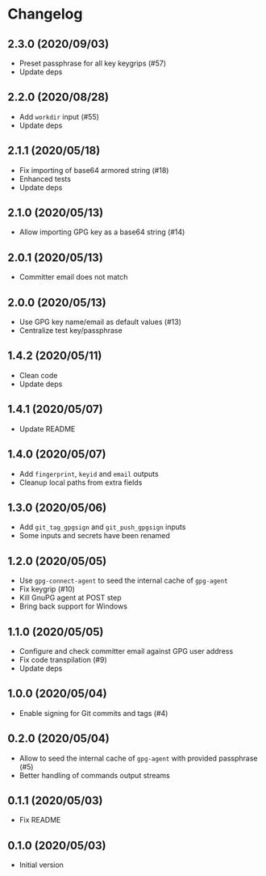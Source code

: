 # Changelog

## 2.3.0 (2020/09/03)

* Preset passphrase for all key keygrips (#57)
* Update deps

## 2.2.0 (2020/08/28)

* Add `workdir` input (#55)
* Update deps

## 2.1.1 (2020/05/18)

* Fix importing of base64 armored string (#18)
* Enhanced tests
* Update deps

## 2.1.0 (2020/05/13)

* Allow importing GPG key as a base64 string (#14)

## 2.0.1 (2020/05/13)

* Committer email does not match

## 2.0.0 (2020/05/13)

* Use GPG key name/email as default values (#13)
* Centralize test key/passphrase

## 1.4.2 (2020/05/11)

* Clean code
* Update deps

## 1.4.1 (2020/05/07)

* Update README

## 1.4.0 (2020/05/07)

* Add `fingerprint`, `keyid` and `email` outputs
* Cleanup local paths from extra fields

## 1.3.0 (2020/05/06)

* Add `git_tag_gpgsign` and `git_push_gpgsign` inputs
* Some inputs and secrets have been renamed

## 1.2.0 (2020/05/05)

* Use `gpg-connect-agent` to seed the internal cache of `gpg-agent`
* Fix keygrip (#10)
* Kill GnuPG agent at POST step
* Bring back support for Windows

## 1.1.0 (2020/05/05)

* Configure and check committer email against GPG user address
* Fix code transpilation (#9)
* Update deps

## 1.0.0 (2020/05/04)

* Enable signing for Git commits and tags (#4)

## 0.2.0 (2020/05/04)

* Allow to seed the internal cache of `gpg-agent` with provided passphrase (#5)
* Better handling of commands output streams

## 0.1.1 (2020/05/03)

* Fix README

## 0.1.0 (2020/05/03)

* Initial version
